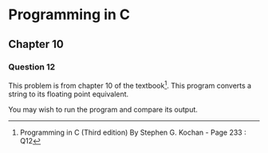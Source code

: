 # Programming in C
## Chapter 10
### Question 12

This problem is from chapter 10 of the textbook[^1]. This program converts a string to its floating point equivalent.

You may wish to run the program and compare its output.


[^1]: Programming in C (Third edition) By Stephen G. Kochan - Page 233 : Q12
